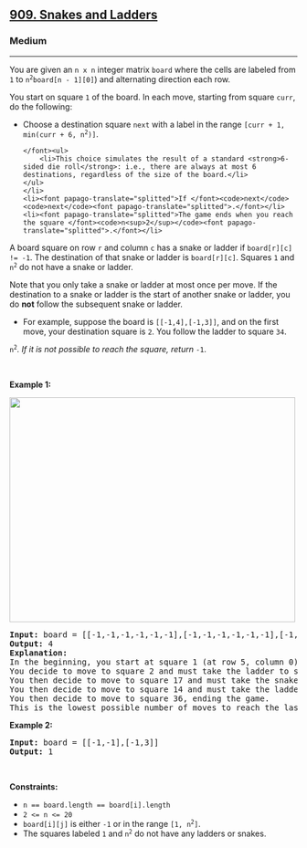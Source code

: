<h2><a href="https://leetcode.com/problems/snakes-and-ladders/">909. Snakes and Ladders</a></h2><h3>Medium</h3><hr><div><p><font papago-translate="splitted">You are given an </font><code>n x n</code><font papago-translate="splitted"> integer matrix </font><code>board</code><font papago-translate="splitted"> where the cells are labeled from </font><code>1</code><font papago-translate="splitted"> to </font><code>n<sup>2</sup></code><code>board[n - 1][0]</code><font papago-translate="splitted">) and alternating direction each row.</font></p>

<p><font papago-translate="splitted">You start on square </font><code>1</code><font papago-translate="splitted"> of the board. In each move, starting from square </font><code>curr</code><font papago-translate="splitted">, do the following:</font></p>

<ul>
	<li><font papago-translate="splitted">Choose a destination square </font><code>next</code><font papago-translate="splitted"> with a label in the range </font><code>[curr + 1, min(curr + 6, n<sup>2</sup>)]</code><font papago-translate="splitted">.

	</font><ul>
		<li>This choice simulates the result of a standard <strong>6-sided die roll</strong>: i.e., there are always at most 6 destinations, regardless of the size of the board.</li>
	</ul>
	</li>
	<li><font papago-translate="splitted">If </font><code>next</code><code>next</code><font papago-translate="splitted">.</font></li>
	<li><font papago-translate="splitted">The game ends when you reach the square </font><code>n<sup>2</sup></code><font papago-translate="splitted">.</font></li>
</ul>

<p><font papago-translate="splitted">A board square on row </font><code>r</code><font papago-translate="splitted"> and column </font><code>c</code><font papago-translate="splitted"> has a snake or ladder if </font><code>board[r][c] != -1</code><font papago-translate="splitted">. The destination of that snake or ladder is </font><code>board[r][c]</code><font papago-translate="splitted">. Squares </font><code>1</code><font papago-translate="splitted"> and </font><code>n<sup>2</sup></code><font papago-translate="splitted"> do not have a snake or ladder.</font></p>

<p>Note that you only take a snake or ladder at most once per move. If the destination to a snake or ladder is the start of another snake or ladder, you do <strong>not</strong> follow the subsequent&nbsp;snake or ladder.</p>

<ul>
	<li><font papago-translate="splitted">For example, suppose the board is </font><code>[[-1,4],[-1,3]]</code><font papago-translate="splitted">, and on the first move, your destination square is </font><code>2</code><font papago-translate="splitted">. You follow the ladder to square </font><code>3</code><code>4</code><font papago-translate="splitted">.</font></li>
</ul>

<p><code>n<sup>2</sup></code><font papago-translate="splitted"><em>. If it is not possible to reach the square, return </em></font><code>-1</code><font papago-translate="splitted">.</font></p>

<p>&nbsp;</p>
<p><strong class="example">Example 1:</strong></p>
<img alt="" src="https://assets.leetcode.com/uploads/2018/09/23/snakes.png" style="width: 500px; height: 394px;">
<pre><strong>Input:</strong> board = [[-1,-1,-1,-1,-1,-1],[-1,-1,-1,-1,-1,-1],[-1,-1,-1,-1,-1,-1],[-1,35,-1,-1,13,-1],[-1,-1,-1,-1,-1,-1],[-1,15,-1,-1,-1,-1]]
<strong>Output:</strong> 4
<strong>Explanation:</strong> 
In the beginning, you start at square 1 (at row 5, column 0).
You decide to move to square 2 and must take the ladder to square 15.
You then decide to move to square 17 and must take the snake to square 13.
You then decide to move to square 14 and must take the ladder to square 35.
You then decide to move to square 36, ending the game.
This is the lowest possible number of moves to reach the last square, so return 4.
</pre>

<p><strong class="example">Example 2:</strong></p>

<pre><strong>Input:</strong> board = [[-1,-1],[-1,3]]
<strong>Output:</strong> 1
</pre>

<p>&nbsp;</p>
<p><strong>Constraints:</strong></p>

<ul>
	<li><code>n == board.length == board[i].length</code></li>
	<li><code>2 &lt;= n &lt;= 20</code></li>
	<li><code>board[i][j]</code><font papago-translate="splitted"> is either </font><code>-1</code><font papago-translate="splitted"> or in the range </font><code>[1, n<sup>2</sup>]</code><font papago-translate="splitted">.</font></li>
	<li><font papago-translate="splitted">The squares labeled </font><code>1</code><font papago-translate="splitted"> and </font><code>n<sup>2</sup></code><font papago-translate="splitted"> do not have any ladders or snakes.</font></li>
</ul>
</div>